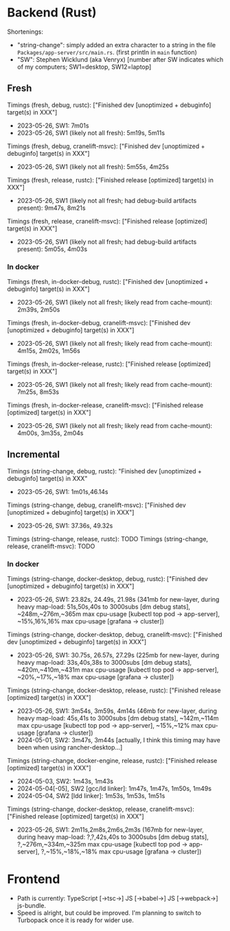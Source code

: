 # Backend (Rust)

Shortenings:
* "string-change": simply added an extra character to a string in the file `Packages/app-server/src/main.rs`. (first println in `main` function)
* "SW": Stephen Wicklund (aka Venryx) [number after SW indicates which of my computers; SW1=desktop, SW12=laptop]

## Fresh

Timings (fresh, debug, rustc): ["Finished dev [unoptimized + debuginfo] target(s) in XXX"]
* 2023-05-26, SW1: 7m01s
* 2023-05-26, SW1 (likely not all fresh): 5m19s, 5m11s

Timings (fresh, debug, cranelift-msvc): ["Finished dev [unoptimized + debuginfo] target(s) in XXX"]
* 2023-05-26, SW1 (likely not all fresh): 5m55s, 4m25s

Timings (fresh, release, rustc): ["Finished release [optimized] target(s) in XXX"]
* 2023-05-26, SW1 (likely not all fresh; had debug-build artifacts present): 9m47s, 8m21s

Timings (fresh, release, cranelift-msvc): ["Finished release [optimized] target(s) in XXX"]
* 2023-05-26, SW1 (likely not all fresh; had debug-build artifacts present): 5m05s, 4m03s

### In docker

Timings (fresh, in-docker-debug, rustc): ["Finished dev [unoptimized + debuginfo] target(s) in XXX"]
* 2023-05-26, SW1 (likely not all fresh; likely read from cache-mount): 2m39s, 2m50s

Timings (fresh, in-docker-debug, cranelift-msvc): ["Finished dev [unoptimized + debuginfo] target(s) in XXX"]
* 2023-05-26, SW1 (likely not all fresh; likely read from cache-mount): 4m15s, 2m02s, 1m56s

Timings (fresh, in-docker-release, rustc): ["Finished release [optimized] target(s) in XXX"]
* 2023-05-26, SW1 (likely not all fresh; likely read from cache-mount): 7m25s, 8m53s

Timings (fresh, in-docker-release, cranelift-msvc): ["Finished release [optimized] target(s) in XXX"]
* 2023-05-26, SW1 (likely not all fresh; likely read from cache-mount): 4m00s, 3m35s, 2m04s

## Incremental

Timings (string-change, debug, rustc): "Finished dev [unoptimized + debuginfo] target(s) in XXX"
* 2023-05-26, SW1: 1m01s,46.14s

Timings (string-change, debug, cranelift-msvc): ["Finished dev [unoptimized + debuginfo] target(s) in XXX"]
* 2023-05-26, SW1: 37.36s, 49.32s

Timings (string-change, release, rustc): TODO
Timings (string-change, release, cranelift-msvc): TODO

### In docker

Timings (string-change, docker-desktop, debug, rustc): ["Finished dev [unoptimized + debuginfo] target(s) in XXX"]
* 2023-05-26, SW1: 23.82s, 24.49s, 21.98s (341mb for new-layer, during heavy map-load: 51s,50s,40s to 3000subs [dm debug stats], ~248m,~276m,~365m max cpu-usage [kubectl top pod -> app-server], ~15%,16%,16% max cpu-usage [grafana -> cluster])

Timings (string-change, docker-desktop, debug, cranelift-msvc): ["Finished dev [unoptimized + debuginfo] target(s) in XXX"]
* 2023-05-26, SW1: 30.75s, 26.57s, 27.29s (225mb for new-layer, during heavy map-load: 33s,40s,38s to 3000subs [dm debug stats], ~420m,~410m,~431m max cpu-usage [kubectl top pod -> app-server], ~20%,~17%,~18% max cpu-usage [grafana -> cluster])

Timings (string-change, docker-desktop, release, rustc): ["Finished release [optimized] target(s) in XXX"]
* 2023-05-26, SW1: 3m54s, 3m59s, 4m14s (46mb for new-layer, during heavy map-load: 45s,41s to 3000subs [dm debug stats], ~142m,~114m max cpu-usage [kubectl top pod -> app-server], ~15%,~12% max cpu-usage [grafana -> cluster])
* 2024-05-01, SW2: 3m47s, 3m44s [actually, I think this timing may have been when using rancher-desktop...]

Timings (string-change, docker-engine, release, rustc): ["Finished release [optimized] target(s) in XXX"]
* 2024-05-03, SW2: 1m43s, 1m43s
* 2024-05-04[-05], SW2 [gcc/ld linker]: 1m47s, 1m47s, 1m50s, 1m49s
* 2024-05-04, SW2 [ldd linker]: 1m53s, 1m53s, 1m51s

Timings (string-change, docker-desktop, release, cranelift-msvc): ["Finished release [optimized] target(s) in XXX"]
* 2023-05-26, SW1: 2m11s,2m8s,2m6s,2m3s (167mb for new-layer, during heavy map-load: ?,?,42s,40s to 3000subs [dm debug stats], ?,~276m,~334m,~325m max cpu-usage [kubectl top pod -> app-server], ?,~15%,~18%,~18% max cpu-usage [grafana -> cluster])

# Frontend

* Path is currently: TypeScript [->tsc->] JS [->babel->] JS [->webpack->] js-bundle.
* Speed is alright, but could be improved. I'm planning to switch to Turbopack once it is ready for wider use.